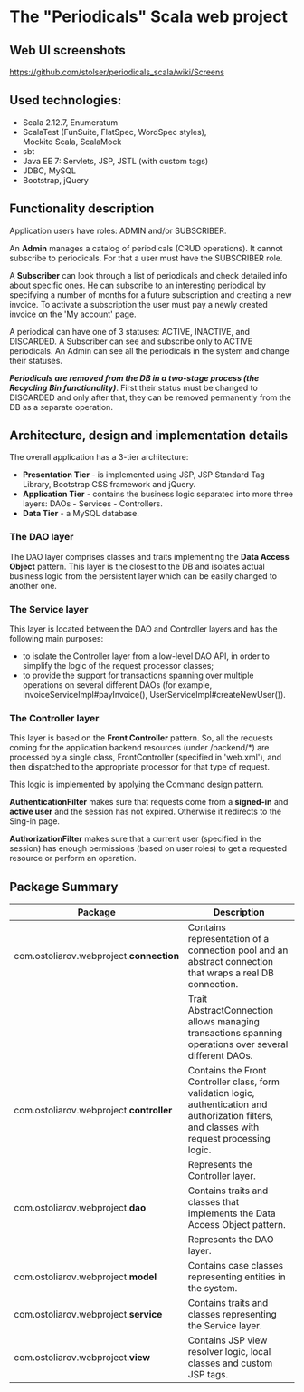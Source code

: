 # The "Periodicals" Scala web project
## Web UI screenshots
https://github.com/stolser/periodicals_scala/wiki/Screens

## Used technologies:
* Scala 2.12.7, Enumeratum
* ScalaTest (FunSuite, FlatSpec, WordSpec styles), <br/> Mockito Scala, ScalaMock
* sbt
* Java EE 7: Servlets, JSP, JSTL (with custom tags)
* JDBC, MySQL
* Bootstrap, jQuery

## Functionality description
Application users have roles: ADMIN and/or SUBSCRIBER.

An **Admin** manages a catalog of periodicals (CRUD operations). It cannot subscribe to periodicals. For that a user must have the SUBSCRIBER role.

A **Subscriber** can look through a list of periodicals and check detailed info about specific ones. He can subscribe to an interesting periodical by specifying a number of months for a future subscription and creating a new invoice.
To activate a subscription the user must pay a newly created invoice on the 'My account' page.

A periodical can have one of 3 statuses: ACTIVE, INACTIVE, and DISCARDED. A Subscriber can see and subscribe only to ACTIVE periodicals.
An Admin can see all the periodicals in the system and change their statuses.

**_Periodicals are removed from the DB in a two-stage process (the Recycling Bin functionality)_**. First their status must be changed to DISCARDED and only after that, 
they can be removed permanently from the DB as a separate operation.

## Architecture, design and implementation details
The overall application has a 3-tier architecture:
* **Presentation Tier** - is implemented using JSP, JSP Standard Tag Library, Bootstrap CSS framework and jQuery.
* **Application Tier** - contains the business logic separated into more three layers: DAOs - Services - Controllers.   
* **Data Tier** - a MySQL database. 

### The DAO layer
The DAO layer comprises classes and traits implementing the **Data Access Object** pattern. 
This layer is the closest to the DB and isolates actual business logic from the persistent layer which can be easily changed to another one.

### The Service layer
This layer is located between the DAO and Controller layers and has the following main purposes:
* to isolate the Controller layer from a low-level DAO API, in order to simplify the logic of the request processor classes;
* to provide the support for transactions spanning over multiple operations on several different DAOs 
(for example, InvoiceServiceImpl#payInvoice(), UserServiceImpl#createNewUser()).

### The Controller layer
This layer is based on the **Front Controller** pattern. So, all the requests coming for the application backend resources (under /backend/*) 
are processed by a single class, FrontController (specified in 'web.xml'), and then dispatched to the appropriate processor for that type of request.

This logic is implemented by applying the Command design pattern.

**AuthenticationFilter** makes sure that requests come from a **signed-in** and **active user** and the session has not expired. 
Otherwise it redirects to the Sing-in page.

**AuthorizationFilter** makes sure that a current user (specified in the session) has enough permissions (based on user roles) 
to get a requested resource or perform an operation.

## Package Summary
| Package                                  | Description                                                                                                                                                                                                     |
|------------------------------------------|-----------------------------------------------------------------------------------------------------------------------------------------------------------------------------------------------------------------|
| com.ostoliarov.webproject.**connection** | Contains representation of a connection pool and an abstract connection that wraps a real DB connection. 
|                                          | Trait AbstractConnection allows managing transactions spanning operations over several different DAOs. |
| com.ostoliarov.webproject.**controller** | Contains the Front Controller class, form validation logic, authentication and authorization filters, and classes with request processing logic. 
|                                          | Represents the Controller layer.                               |
| com.ostoliarov.webproject.**dao**        | Contains traits and classes that implements the Data Access Object pattern. 
|                                          | Represents the DAO layer.                                                                                                           |
| com.ostoliarov.webproject.**model**      | Contains case classes representing entities in the system.                                                                                                                                                      |
| com.ostoliarov.webproject.**service**    | Contains traits and classes representing the Service layer.                                                                                                                                                     |
| com.ostoliarov.webproject.**view**       | Contains JSP view resolver logic, local classes and custom JSP tags.   
